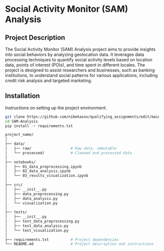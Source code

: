 # Social Activity Monitor (SAM) Analysis

## Project Description

The Social Activity Monitor (SAM) Analysis project aims to provide insights into social behaviors by analyzing geolocation data. It leverages data processing techniques to quantify social activity levels based on location data, points of interest (POIs), and time spent in different locales. The project is designed to assist researchers and businesses, such as banking institutions, to understand social patterns for various applications, including credit risk analysis and targeted marketing.

## Installation

Instructions on setting up the project environment.

```bash
git clone https://github.com/nibekasov/qualifying_assignments/edit/main/EDA/RaiffeisenBank/Geo.git
cd SAM-Analysis
pip install -r requirements.txt
```
```bash
project_name/
│
├── data/
│   ├── raw/                  # Raw data, immutable
│   └── processed/            # Cleaned and processed data
│
├── notebooks/
│   ├── 01_data_preprocessing.ipynb
│   ├── 02_data_analysis.ipynb
│   └── 03_results_visualization.ipynb
│
├── src/
│   ├── __init__.py
│   ├── data_preprocessing.py
│   ├── data_analysis.py
│   └── visualization.py
│
├── tests/
│   ├── __init__.py
│   ├── test_data_preprocessing.py
│   ├── test_data_analysis.py
│   └── test_visualization.py
│
├── requirements.txt          # Project dependencies
└── README.md                 # Project description and instructions
